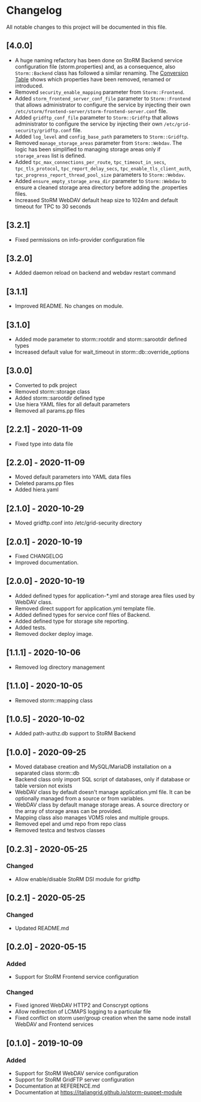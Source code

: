 # Changelog

All notable changes to this project will be documented in this file.

## [4.0.0]

- A huge naming refactory has been done on StoRM Backend service configuration file (storm.properties) and, as a consequence, also `Storm::Backend` class has followed a similar renaming. The [Conversion Table](README.md#conversion-table-from-v320-to-v400) shows which properties have been removed, renamed or introduced.
- Removed `security_enable_mapping` parameter from `Storm::Frontend`.
- Added `storm_frontend_server_conf_file` parameter to `Storm::Frontend` that allows administrator to configure the service by injecting their own `/etc/storm/frontend-server/storm-frontend-server.conf` file.
- Added `gridftp_conf_file` parameter to `Storm::Gridftp` that allows administrator to configure the service by injecting their own `/etc/grid-security/gridftp.conf` file.
- Added `log_level` and `config_base_path` parameters to `Storm::Gridftp`.
- Removed `manage_storage_areas` parameter from `Storm::Webdav`. The logic has been simplified to managing storage areas only if `storage_areas` list is defined.
- Added `tpc_max_connections_per_route`, `tpc_timeout_in_secs`, `tpc_tls_protocol`, `tpc_report_delay_secs`, `tpc_enable_tls_client_auth`, `tpc_progress_report_thread_pool_size` parameters to `Storm::Webdav`.
- Added `ensure_empty_storage_area_dir` parameter to `Storm::Webdav` to ensure a cleaned storage area directory before adding the .properties files.
- Increased StoRM WebDAV default heap size to 1024m and default timeout for TPC to 30 seconds

## [3.2.1]

- Fixed permissions on info-provider configuration file

## [3.2.0]

- Added daemon reload on backend and webdav restart command

## [3.1.1]

- Improved README. No changes on module.

## [3.1.0]

- Added mode parameter to storm::rootdir and storm::sarootdir defined types
- Increased default value for wait_timeout in storm::db::override_options

## [3.0.0]

- Converted to pdk project
- Removed storm::storage class
- Added storm::sarootdir defined type
- Use hiera YAML files for all default parameters
- Removed all params.pp files

## [2.2.1] - 2020-11-09

- Fixed type into data file

## [2.2.0] - 2020-11-09

- Moved default parameters into YAML data files
- Deleted params.pp files
- Added hiera.yaml

## [2.1.0] - 2020-10-29

- Moved gridftp.conf into /etc/grid-security directory

## [2.0.1] - 2020-10-19

- Fixed CHANGELOG
- Improved documentation.

## [2.0.0] - 2020-10-19

- Added defined types for application-*.yml and storage area files used by WebDAV class.
- Removed direct support for application.yml template file.
- Added defined types for service conf files of Backend.
- Added defined type for storage site reporting.
- Added tests.
- Removed docker deploy image.

## [1.1.1] - 2020-10-06

- Removed log directory management

## [1.1.0] - 2020-10-05

- Removed storm::mapping class

## [1.0.5] - 2020-10-02

- Added path-authz.db support to StoRM Backend

## [1.0.0] - 2020-09-25

- Moved database creation and MySQL/MariaDB installation on a separated class storm::db
- Backend class only import SQL script of databases, only if database or table version not exists
- WebDAV class by default doesn't manage application.yml file. It can be optionally managed from a source or from variables.
- WebDAV class by default manage storage areas. A source directory or the array of storage areas can be provided.
- Mapping class also manages VOMS roles and multiple groups.
- Removed epel and umd repo from repo class
- Removed testca and testvos classes

## [0.2.3] - 2020-05-25

### Changed

- Allow enable/disable StoRM DSI module for gridftp

## [0.2.1] - 2020-05-25

### Changed

- Updated README.md

## [0.2.0] - 2020-05-15

### Added

- Support for StoRM Frontend service configuration

### Changed

- Fixed ignored WebDAV HTTP2 and Conscrypt options
- Allow redirection of LCMAPS logging to a particular file
- Fixed conflict on storm user/group creation when the same node install WebDAV and Frontend services

## [0.1.0] - 2019-10-09

### Added
- Support for StoRM WebDAV service configuration
- Support for StoRM GridFTP server configuration
- Documentation at REFERENCE.md
- Documentation at https://italiangrid.github.io/storm-puppet-module
